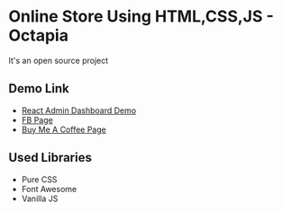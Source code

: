 # Online Store Using HTML,CSS,JS - Octapia

It's an open source project

## Demo Link

- [React Admin Dashboard Demo](https://react-admin-dashboard-octapia.herokuapp.com/)
- [FB Page](https://www.facebook.com/octapia.com.bd)
- [Buy Me A Coffee Page](https://www.upwork.com/agencies/~011335ddde8074293a)

## Used Libraries

- Pure CSS
- Font Awesome
- Vanilla JS
